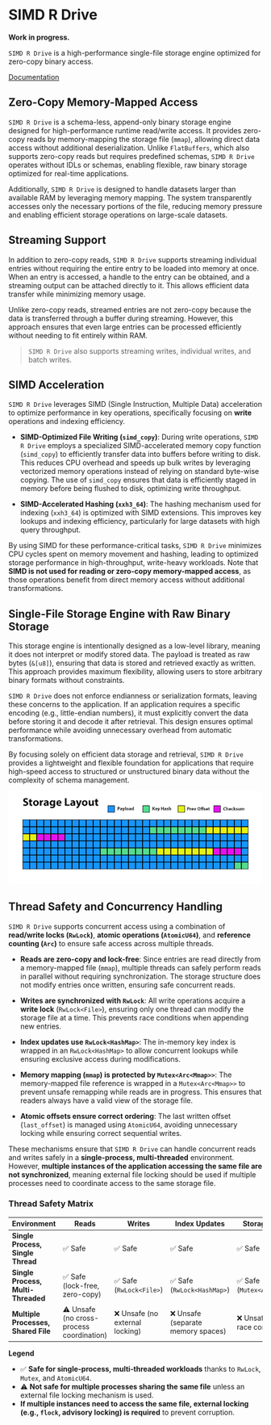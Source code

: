 # SIMD R Drive

**Work in progress.**

`SIMD R Drive` is a high-performance single-file storage engine optimized for zero-copy binary access.

[Documentation](https://docs.rs/simd-r-drive/latest/simd_r_drive/)

## Zero-Copy Memory-Mapped Access

`SIMD R Drive` is a schema-less, append-only binary storage engine designed for high-performance runtime read/write access. It provides zero-copy reads by memory-mapping the storage file (`mmap`), allowing direct data access without additional deserialization. Unlike `FlatBuffers`, which also supports zero-copy reads but requires predefined schemas, `SIMD R Drive` operates without IDLs or schemas, enabling flexible, raw binary storage optimized for real-time applications.

Additionally, `SIMD R Drive` is designed to handle datasets larger than available RAM by leveraging memory mapping. The system transparently accesses only the necessary portions of the file, reducing memory pressure and enabling efficient storage operations on large-scale datasets.

## Streaming Support

In addition to zero-copy reads, `SIMD R Drive` supports streaming individual entries without requiring the entire entry to be loaded into memory at once. When an entry is accessed, a handle to the entry can be obtained, and a streaming output can be attached directly to it. This allows efficient data transfer while minimizing memory usage.

Unlike zero-copy reads, streamed entries are not zero-copy because the data is transferred through a buffer during streaming. However, this approach ensures that even large entries can be processed efficiently without needing to fit entirely within RAM.

> `SIMD R Drive` also supports streaming writes, individual writes, and batch writes.

## SIMD Acceleration

`SIMD R Drive` leverages SIMD (Single Instruction, Multiple Data) acceleration to optimize performance in key operations, specifically focusing on **write** operations and indexing efficiency.

- **SIMD-Optimized File Writing (`simd_copy`)**: During write operations, `SIMD R Drive` employs a specialized SIMD-accelerated memory copy function (`simd_copy`) to efficiently transfer data into buffers before writing to disk. This reduces CPU overhead and speeds up bulk writes by leveraging vectorized memory operations instead of relying on standard byte-wise copying. The use of `simd_copy` ensures that data is efficiently staged in memory before being flushed to disk, optimizing write throughput.

- **SIMD-Accelerated Hashing (`xxh3_64`)**: The hashing mechanism used for indexing (`xxh3_64`) is optimized with SIMD extensions. This improves key lookups and indexing efficiency, particularly for large datasets with high query throughput.

By using SIMD for these performance-critical tasks, `SIMD R Drive` minimizes CPU cycles spent on memory movement and hashing, leading to optimized storage performance in high-throughput, write-heavy workloads. Note that **SIMD is not used for reading or zero-copy memory-mapped access**, as those operations benefit from direct memory access without additional transformations.

## Single-File Storage Engine with Raw Binary Storage

This storage engine is intentionally designed as a low-level library, meaning it does not interpret or modify stored data. The payload is treated as raw bytes (`&[u8]`), ensuring that data is stored and retrieved exactly as written. This approach provides maximum flexibility, allowing users to store arbitrary binary formats without constraints.

`SIMD R Drive` does not enforce endianness or serialization formats, leaving these concerns to the application. If an application requires a specific encoding (e.g., little-endian numbers), it must explicitly convert the data before storing it and decode it after retrieval. This design ensures optimal performance while avoiding unnecessary overhead from automatic transformations.

By focusing solely on efficient data storage and retrieval, `SIMD R Drive` provides a lightweight and flexible foundation for applications that require high-speed access to structured or unstructured binary data without the complexity of schema management.

<div align="center">
  <img src="assets/storage-layout.png" title="Storage Layout" />
</div>

## Thread Safety and Concurrency Handling

`SIMD R Drive` supports concurrent access using a combination of **read/write locks (`RwLock`)**, **atomic operations (`AtomicU64`)**, and **reference counting (`Arc`)** to ensure safe access across multiple threads. 

- **Reads are zero-copy and lock-free**: Since entries are read directly from a memory-mapped file (`mmap`), multiple threads can safely perform reads in parallel without requiring synchronization. The storage structure does not modify entries once written, ensuring safe concurrent reads.
  
- **Writes are synchronized with `RwLock`**: All write operations acquire a **write lock** (`RwLock<File>`), ensuring only one thread can modify the storage file at a time. This prevents race conditions when appending new entries.
  
- **Index updates use `RwLock<HashMap>`**: The in-memory key index is wrapped in an `RwLock<HashMap>` to allow concurrent lookups while ensuring exclusive access during modifications.

- **Memory mapping (`mmap`) is protected by `Mutex<Arc<Mmap>>`**: The memory-mapped file reference is wrapped in a `Mutex<Arc<Mmap>>` to prevent unsafe remapping while reads are in progress. This ensures that readers always have a valid view of the storage file.

- **Atomic offsets ensure correct ordering**: The last written offset (`last_offset`) is managed using `AtomicU64`, avoiding unnecessary locking while ensuring correct sequential writes.

These mechanisms ensure that `SIMD R Drive` can handle concurrent reads and writes safely in a **single-process, multi-threaded** environment. However, **multiple instances of the application accessing the same file are not synchronized**, meaning external file locking should be used if multiple processes need to coordinate access to the same storage file.

### Thread Safety Matrix


| **Environment**                     | **Reads** | **Writes** | **Index Updates** | **Storage Safety** |
|--------------------------------------|----------|------------|-------------------|---------------------|
| **Single Process, Single Thread**   | ✅ Safe  | ✅ Safe     | ✅ Safe           | ✅ Safe             |
| **Single Process, Multi-Threaded**  | ✅ Safe (lock-free, zero-copy) | ✅ Safe (`RwLock<File>`) | ✅ Safe (`RwLock<HashMap>`) | ✅ Safe (`Mutex<Arc<Mmap>>`) |
| **Multiple Processes, Shared File** | ⚠️ Unsafe (no cross-process coordination) | ❌ Unsafe (no external locking) | ❌ Unsafe (separate memory spaces) | ❌ Unsafe (risk of race conditions) |

**Legend**

- ✅ **Safe for single-process, multi-threaded workloads** thanks to `RwLock`, `Mutex`, and `AtomicU64`.
- ⚠️ **Not safe for multiple processes sharing the same file** unless an external file locking mechanism is used.
- **If multiple instances need to access the same file, external locking (e.g., `flock`, advisory locking) is required** to prevent corruption.
